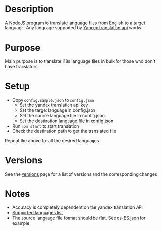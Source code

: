 # Description
A NodeJS program to translate language files from English to a target language. Any language supported by [Yandex translation api](https://tech.yandex.com/translate/) works

# Purpose
Main purpose is to translate i18n language files in bulk for those who don't have translators

# Setup
- Copy `config.sample.json` to `config.json`
    - Set the yandex translation api key
    - Set the target language in config.json
    - Set the source language file in config.json.
    - Set the destination language file in config.json
- Run `npm start` to start translation
- Check the destination path to get the translated file

Repeat the above for all the desired languages

# Versions
See the [versions](./VERSIONS.md) page for a list of versions and the corresponding changes

# Notes
- Accuracy is completely dependent on the yandex translation API
- [Supported languages list](https://tech.yandex.com/translate/doc/dg/concepts/api-overview-docpage/#api-overview__languages)
- The source language file format should be flat. See [es-ES.json](./es-ES.json) for example
